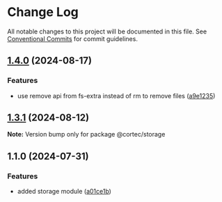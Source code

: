 # Change Log

All notable changes to this project will be documented in this file.
See [Conventional Commits](https://conventionalcommits.org) for commit guidelines.

## [1.4.0](https://github.com/saswatds/cortec/compare/@cortec/storage@1.3.1...@cortec/storage@1.4.0) (2024-08-17)

### Features

- use remove api from fs-extra instead of rm to remove files ([a9e1235](https://github.com/saswatds/cortec/commit/a9e12357822d4deafc1ee53d758771847d95d137))

## [1.3.1](https://github.com/saswatds/cortec/compare/@cortec/storage@1.3.0...@cortec/storage@1.3.1) (2024-08-12)

**Note:** Version bump only for package @cortec/storage

## 1.1.0 (2024-07-31)

### Features

- added storage module ([a01ce1b](https://github.com/saswatds/cortec/commit/a01ce1b18647d05454396bc4e223230abf06919f))
